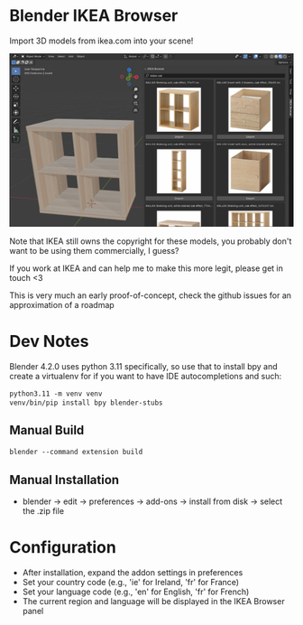 # Blender IKEA Browser
Import 3D models from ikea.com into your scene!

![Screenshot](./.github/images/screenshot.jpg?raw=true)

Note that IKEA still owns the copyright for these models, you probably don't want to be using them commercially, I guess?

If you work at IKEA and can help me to make this more legit, please get in touch <3

This is very much an early proof-of-concept, check the github issues for an approximation of a roadmap

# Dev Notes
Blender 4.2.0 uses python 3.11 specifically, so use that to install bpy and create a virtualenv for if you want to have IDE autocompletions and such:
```
python3.11 -m venv venv
venv/bin/pip install bpy blender-stubs
```

## Manual Build
```
blender --command extension build
```

## Manual Installation
* blender -> edit -> preferences -> add-ons -> install from disk -> select the .zip file


# Configuration
* After installation, expand the addon settings in preferences
* Set your country code (e.g., 'ie' for Ireland, 'fr' for France)
* Set your language code (e.g., 'en' for English, 'fr' for French)
* The current region and language will be displayed in the IKEA Browser panel
